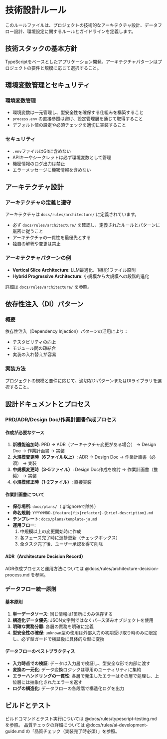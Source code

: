 # 技術設計ルール

このルールファイルは、プロジェクトの技術的なアーキテクチャ設計、データフロー設計、環境設定に関するルールとガイドラインを定義します。

## 技術スタックの基本方針
TypeScriptをベースとしたアプリケーション開発。アーキテクチャパターンはプロジェクトの要件と規模に応じて選択すること。

## 環境変数管理とセキュリティ

### 環境変数管理
- 環境変数は一元管理し、型安全性を確保する仕組みを構築すること
- `process.env` の直接参照は避け、設定管理層を通じて取得すること
- デフォルト値の設定や必須チェックを適切に実装すること

### セキュリティ
- `.env`ファイルはGitに含めない
- APIキーやシークレットは必ず環境変数として管理
- 機密情報のログ出力は禁止
- エラーメッセージに機密情報を含めない

## アーキテクチャ設計

### アーキテクチャの定義と遵守
アーキテクチャは `docs/rules/architecture/` に定義されています。
- 必ず `docs/rules/architecture/` を確認し、定義されたルールとパターンに厳密に従うこと
- アーキテクチャの一貫性を最優先とする
- 独自の解釈や変更は禁止

### アーキテクチャパターンの例
- **Vertical Slice Architecture**: LLM最適化、1機能1ファイル原則
- **Hybrid Progressive Architecture**: 小規模から大規模への段階的進化

詳細は `docs/rules/architecture/` を参照。

<!-- 参照例:
@docs/rules/architecture/vertical-slice/rules.md - LLM最適化、1機能1ファイル原則
@docs/rules/architecture/hybrid-progressive/rules.md - 小規模から大規模への段階的進化
-->

## 依存性注入（DI）パターン

### 概要
依存性注入（Dependency Injection）パターンの活用により：
- テスタビリティの向上
- モジュール間の疎結合
- 実装の入れ替えが容易

### 実装方法
プロジェクトの規模と要件に応じて、適切なDIパターンまたはDIライブラリを選択すること。

## 設計ドキュメントとプロセス

### PRD/ADR/Design Doc/作業計画書作成プロセス

#### 作成が必要なケース
1. **新機能追加時**: PRD → ADR（アーキテクチャ変更がある場合） → Design Doc → 作業計画書 → 実装
2. **大規模変更時（6ファイル以上）**: ADR → Design Doc → 作業計画書（必須） → 実装
3. **中規模変更時（3-5ファイル）**: Design Doc作成を検討 → 作業計画書（推奨） → 実装
4. **小規模修正時（1-2ファイル）**: 直接実装

#### 作業計画書について
- **保存場所**: `docs/plans/`（.gitignoreで除外）
- **命名規則**: `YYYYMMDD-{feature|fix|refactor}-{brief-description}.md`
- **テンプレート**: `docs/plans/template-ja.md`
- **運用フロー**: 
  1. 中規模以上の変更開始時に作成
  2. 各フェーズ完了時に進捗更新（チェックボックス）
  3. 全タスク完了後、ユーザー承認を得て削除

#### ADR（Architecture Decision Record）
ADR作成プロセスと運用方法については @docs/rules/architecture-decision-process.md を参照。

### データフロー統一原則

#### 基本原則
1. **単一データソース**: 同じ情報は1箇所にのみ保存する
2. **構造化データ優先**: JSON文字列ではなくパース済みオブジェクトを使用
3. **明確な責務分離**: 各層の責務を明確に定義
4. **型安全性の確保**: `unknown`型の使用は外部入力の初期受け取り時のみに限定し、必ず型ガードで検証後に具体的な型に変換

#### データフローのベストプラクティス
- **入力時点での検証**: データは入力層で検証し、型安全な形で内部に渡す
- **変換の一元化**: データ変換ロジックは専用のユーティリティに集約
- **エラーハンドリングの一貫性**: 各層で発生したエラーはその層で処理し、上位層には抽象化されたエラーを返す
- **ログの構造化**: データフローの各段階で構造化ログを出力

## ビルドとテスト

ビルドコマンドとテスト実行については @docs/rules/typescript-testing.md を参照。
品質チェックの詳細については @docs/rules/ai-development-guide.md の「品質チェック（実装完了時必須）」を参照。